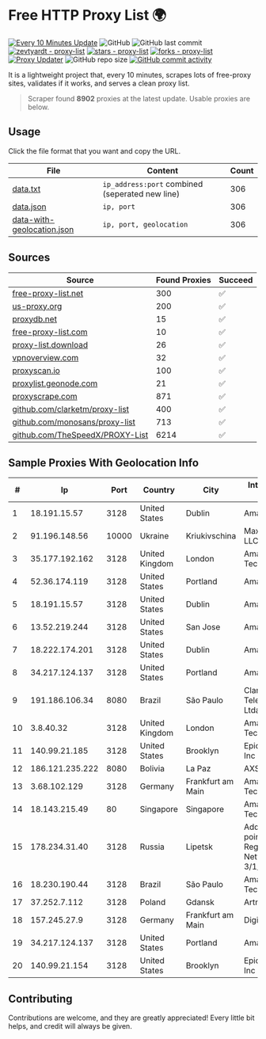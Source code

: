 
# Free HTTP Proxy List 🌍

[![Every 10 Minutes Update](https://github.com/mertguvencli/http-proxy-list/actions/workflows/main.yml/badge.svg?branch=main)](https://github.com/mertguvencli/http-proxy-list/actions/workflows/main.yml)
![GitHub](https://img.shields.io/github/license/mertguvencli/http-proxy-list)
![GitHub last commit](https://img.shields.io/github/last-commit/mertguvencli/http-proxy-list)
[![zevtyardt - proxy-list](https://img.shields.io/static/v1?label=zevtyardt&message=proxy-list&color=blue&logo=github)](https://github.com/zevtyardt/proxy-list "Go to GitHub repo")
[![stars - proxy-list](https://img.shields.io/github/stars/zevtyardt/proxy-list?style=social)](https://github.com/zevtyardt/proxy-list)
[![forks - proxy-list](https://img.shields.io/github/forks/zevtyardt/proxy-list?style=social)](https://github.com/zevtyardt/proxy-list)
[![Proxy Updater](https://github.com/zevtyardt/proxy-list/workflows/Proxy%20Updater/badge.svg)](https://github.com/zevtyardt/proxy-list/actions?query=workflow:"Proxy+Updater")
![GitHub repo size](https://img.shields.io/github/repo-size/zevtyardt/proxy-list)
[![GitHub commit activity](https://img.shields.io/github/commit-activity/m/zevtyardt/proxy-list?logo=commits)](https://github.com/zevtyardt/proxy-list/commits/main)

It is a lightweight project that, every 10 minutes, scrapes lots of free-proxy sites, validates if it works, and serves a clean proxy list.

> Scraper found **8902** proxies at the latest update. Usable proxies are below.

## Usage

Click the file format that you want and copy the URL.

|File|Content|Count|
|----|-------|-----|
|[data.txt](https://raw.githubusercontent.com/mertguvencli/http-proxy-list/main/proxy-list/data.txt)|`ip_address:port` combined (seperated new line)|306|
|[data.json](https://raw.githubusercontent.com/mertguvencli/http-proxy-list/main/proxy-list/data.json)|`ip, port`|306|
|[data-with-geolocation.json](https://raw.githubusercontent.com/mertguvencli/http-proxy-list/main/proxy-list/data-with-geolocation.json)|`ip, port, geolocation`|306|

## Sources

|Source|Found Proxies|Succeed|
|------|-------------|-------|
|[free-proxy-list.net](https://free-proxy-list.net)|300|✅|
|[us-proxy.org](https://www.us-proxy.org)|200|✅|
|[proxydb.net](http://proxydb.net)|15|✅|
|[free-proxy-list.com](https://free-proxy-list.com/?page=&port=&type%5B%5D=http&type%5B%5D=https&up_time=0&search=Search)|10|✅|
|[proxy-list.download](https://www.proxy-list.download/HTTP)|26|✅|
|[vpnoverview.com](https://vpnoverview.com/privacy/anonymous-browsing/free-proxy-servers)|32|✅|
|[proxyscan.io](https://www.proxyscan.io)|100|✅|
|[proxylist.geonode.com](https://proxylist.geonode.com/api/proxy-list?limit=300&page=1&sort_by=lastChecked&sort_type=desc&protocols=http,https)|21|✅|
|[proxyscrape.com](https://api.proxyscrape.com/v2/?request=displayproxies&protocol=http&timeout=10000&country=all&ssl=all&anonymity=all)|871|✅|
|[github.com/clarketm/proxy-list](https://raw.githubusercontent.com/clarketm/proxy-list/master/proxy-list-raw.txt)|400|✅|
|[github.com/monosans/proxy-list](https://raw.githubusercontent.com/monosans/proxy-list/main/proxies/http.txt)|713|✅|
|[github.com/TheSpeedX/PROXY-List](https://raw.githubusercontent.com/TheSpeedX/PROXY-List/master/http.txt)|6214|✅|


## Sample Proxies With Geolocation Info

|#|Ip|Port|Country|City|Internet Service Provider|
|-|--|----|-------|----|-------------------------|
|1|18.191.15.57|3128|United States|Dublin|Amazon.com, Inc.|
|2|91.196.148.56|10000|Ukraine|Kriukivschina|Maximum-Net LLC|
|3|35.177.192.162|3128|United Kingdom|London|Amazon Technologies Inc.|
|4|52.36.174.119|3128|United States|Portland|Amazon.com, Inc.|
|5|18.191.15.57|3128|United States|Dublin|Amazon.com, Inc.|
|6|13.52.219.244|3128|United States|San Jose|Amazon.com, Inc.|
|7|18.222.174.201|3128|United States|Dublin|Amazon.com, Inc.|
|8|34.217.124.137|3128|United States|Portland|Amazon.com, Inc.|
|9|191.186.106.34|8080|Brazil|São Paulo|Claro NXT Telecomunicacoes Ltda|
|10|3.8.40.32|3128|United Kingdom|London|Amazon Technologies Inc.|
|11|140.99.21.185|3128|United States|Brooklyn|EpicUp Holdings Inc|
|12|186.121.235.222|8080|Bolivia|La Paz|AXS Bolivia S. A.|
|13|3.68.102.129|3128|Germany|Frankfurt am Main|Amazon Technologies Inc.|
|14|18.143.215.49|80|Singapore|Singapore|Amazon Technologies Inc.|
|15|178.234.31.40|3128|Russia|Lipetsk|Address point-to-point Lipetsk Regional Public Network BBN-3/1/1 General|
|16|18.230.190.44|3128|Brazil|São Paulo|Amazon Technologies Inc.|
|17|37.252.7.112|3128|Poland|Gdansk|Artnet Sp. z o.o.|
|18|157.245.27.9|3128|Germany|Frankfurt am Main|DigitalOcean, LLC|
|19|34.217.124.137|3128|United States|Portland|Amazon.com, Inc.|
|20|140.99.21.154|3128|United States|Brooklyn|EpicUp Holdings Inc|



## Contributing

Contributions are welcome, and they are greatly appreciated! Every
little bit helps, and credit will always be given.

